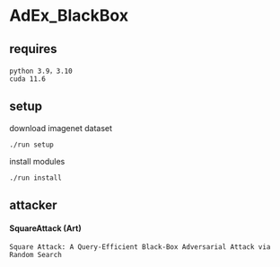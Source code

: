 # AdEx_BlackBox

## requires

    python 3.9，3.10
    cuda 11.6

## setup

download imagenet dataset

```
./run setup
```

install modules

```
./run install
```

## attacker

#### SquareAttack (Art)

    Square Attack: A Query-Efficient Black-Box Adversarial Attack via Random Search

